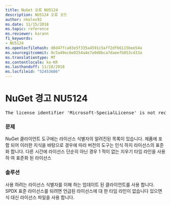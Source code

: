 ```yaml
---
title: NuGet 오류 NU5124
description: NU5124 오류 코드
author: nkolev92
ms.date: 11/15/2018
ms.topic: reference
ms.reviewer: karann
f1_keywords:
- NU5124
ms.openlocfilehash: d8d47fca03e5f335a4591c5aff2df66115bee54a
ms.sourcegitcommit: 0c5a49ec6e0254a4e7a9d8bca7daeefb853c433a
ms.translationtype: MT
ms.contentlocale: ko-KR
ms.lasthandoff: 11/28/2018
ms.locfileid: "52453686"
---
```

# <a name="nuget-warning-nu5124"></a>NuGet 경고 NU5124
<pre>The license identifier 'Microsoft-SpecialLicense' is not recognized by the current toolset.</pre>

### <a name="issue"></a>문제

NuGet 클라이언트 도구에는 라이선스 식별자의 알려진된 목록이 있습니다. 제품에 포함 되어 이러한 지식을 바탕으로 경우에 따라 버전의 도구는 인식 하지 라이선스의 표준화 합니다.
다른 시간에 라이선스 단순히 아닌 경우 1 적이 없는 지우기 타임 라인을 사용 하 여 표준화 된 라이선스 

### <a name="solution"></a>솔루션

사용 하려는 라이선스 식별자를 이해 하는 업데이트 된 클라이언트를 사용 합니다. SPDX 표준 라이선스를 되려면 언급된 라이선스에 대 한 타임 라인이 없습니다 있으면 식 대신 라이선스 파일을 사용 합니다.
